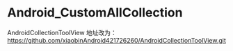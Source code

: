 # Android_CustomAllCollection
AndroidCollectionToolView
地址改为：https://github.com/xiaobinAndroid421726260/AndroidCollectionToolView.git
